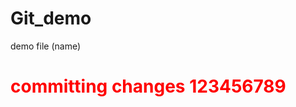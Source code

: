 # Git_demo
<html>
<boby>
demo file (name)
<h1 style="color: #ff0000;">committing changes 123456789</h1> 
</boby>
</html>
